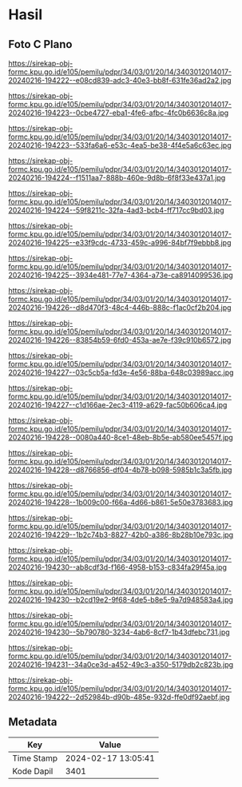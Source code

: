 # Hasil

## Foto C Plano

https://sirekap-obj-formc.kpu.go.id/e105/pemilu/pdpr/34/03/01/20/14/3403012014017-20240216-194222--e08cd839-adc3-40e3-bb8f-631fe36ad2a2.jpg

https://sirekap-obj-formc.kpu.go.id/e105/pemilu/pdpr/34/03/01/20/14/3403012014017-20240216-194223--0cbe4727-eba1-4fe6-afbc-4fc0b6636c8a.jpg

https://sirekap-obj-formc.kpu.go.id/e105/pemilu/pdpr/34/03/01/20/14/3403012014017-20240216-194223--533fa6a6-e53c-4ea5-be38-4f4e5a6c63ec.jpg

https://sirekap-obj-formc.kpu.go.id/e105/pemilu/pdpr/34/03/01/20/14/3403012014017-20240216-194224--f1511aa7-888b-460e-9d8b-6f8f33e437a1.jpg

https://sirekap-obj-formc.kpu.go.id/e105/pemilu/pdpr/34/03/01/20/14/3403012014017-20240216-194224--59f8211c-32fa-4ad3-bcb4-ff717cc9bd03.jpg

https://sirekap-obj-formc.kpu.go.id/e105/pemilu/pdpr/34/03/01/20/14/3403012014017-20240216-194225--e33f9cdc-4733-459c-a996-84bf7f9ebbb8.jpg

https://sirekap-obj-formc.kpu.go.id/e105/pemilu/pdpr/34/03/01/20/14/3403012014017-20240216-194225--3934e481-77e7-4364-a73e-ca8914099536.jpg

https://sirekap-obj-formc.kpu.go.id/e105/pemilu/pdpr/34/03/01/20/14/3403012014017-20240216-194226--d8d470f3-48c4-446b-888c-f1ac0cf2b204.jpg

https://sirekap-obj-formc.kpu.go.id/e105/pemilu/pdpr/34/03/01/20/14/3403012014017-20240216-194226--83854b59-6fd0-453a-ae7e-f39c910b6572.jpg

https://sirekap-obj-formc.kpu.go.id/e105/pemilu/pdpr/34/03/01/20/14/3403012014017-20240216-194227--03c5cb5a-fd3e-4e56-88ba-648c03989acc.jpg

https://sirekap-obj-formc.kpu.go.id/e105/pemilu/pdpr/34/03/01/20/14/3403012014017-20240216-194227--c1d166ae-2ec3-4119-a629-fac50b606ca4.jpg

https://sirekap-obj-formc.kpu.go.id/e105/pemilu/pdpr/34/03/01/20/14/3403012014017-20240216-194228--0080a440-8ce1-48eb-8b5e-ab580ee5457f.jpg

https://sirekap-obj-formc.kpu.go.id/e105/pemilu/pdpr/34/03/01/20/14/3403012014017-20240216-194228--d8766856-df04-4b78-b098-5985b1c3a5fb.jpg

https://sirekap-obj-formc.kpu.go.id/e105/pemilu/pdpr/34/03/01/20/14/3403012014017-20240216-194228--1b009c00-f66a-4d66-b861-5e50e3783683.jpg

https://sirekap-obj-formc.kpu.go.id/e105/pemilu/pdpr/34/03/01/20/14/3403012014017-20240216-194229--1b2c74b3-8827-42b0-a386-8b28b10e793c.jpg

https://sirekap-obj-formc.kpu.go.id/e105/pemilu/pdpr/34/03/01/20/14/3403012014017-20240216-194230--ab8cdf3d-f166-4958-b153-c834fa29f45a.jpg

https://sirekap-obj-formc.kpu.go.id/e105/pemilu/pdpr/34/03/01/20/14/3403012014017-20240216-194230--b2cd19e2-9f68-4de5-b8e5-9a7d948583a4.jpg

https://sirekap-obj-formc.kpu.go.id/e105/pemilu/pdpr/34/03/01/20/14/3403012014017-20240216-194230--5b790780-3234-4ab6-8cf7-1b43dfebc731.jpg

https://sirekap-obj-formc.kpu.go.id/e105/pemilu/pdpr/34/03/01/20/14/3403012014017-20240216-194231--34a0ce3d-a452-49c3-a350-5179db2c823b.jpg

https://sirekap-obj-formc.kpu.go.id/e105/pemilu/pdpr/34/03/01/20/14/3403012014017-20240216-194222--2d52984b-d90b-485e-932d-ffe0df92aebf.jpg


## Metadata

| Key        | Value               |
| ---------- | ------------------- |
| Time Stamp | 2024-02-17 13:05:41 |
| Kode Dapil | 3401                |



